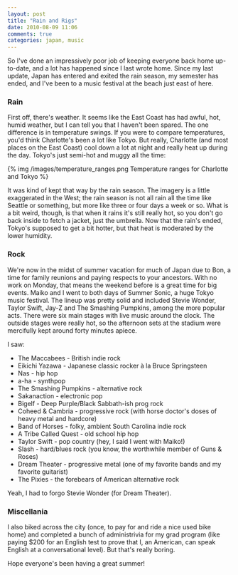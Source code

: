 ```yaml
---
layout: post
title: "Rain and Rigs"
date: 2010-08-09 11:06
comments: true
categories: japan, music
---
```


So I've done an impressively poor job of keeping everyone back home up-to-date,
and a lot has happened since I last wrote home. Since my last update, Japan has
entered and exited the rain season, my semester has ended, and I've been to a
music festival at the beach just east of here.

### Rain

First off, there's weather. It seems like the East Coast has had awful, hot,
humid weather, but I can tell you that I haven't been spared. The one difference
is in temperature swings. If you were to compare temperatures, you'd think
Charlotte's been a lot like Tokyo. But really, Charlotte (and most places on the
East Coast) cool down a lot at night and really heat up during the day. Tokyo's
just semi-hot and muggy all the time:

{% img /images/temperature_ranges.png Temperature ranges for Charlotte and Tokyo %}

It was kind of kept that way by the rain season. The imagery is a little
exaggerated in the West; the rain season is not all rain all the time like
Seattle or something, but more like three or four days a week or so. What is a
bit weird, though, is that when it rains it's still really hot, so you don't go
back inside to fetch a jacket, just the umbrella. Now that the rain's ended,
Tokyo's supposed to get a bit hotter, but that heat is moderated by the lower
humidity.

### Rock

We're now in the midst of summer vacation for much of Japan due to Bon, a time
for family reunions and paying respects to your ancestors. With no work on
Monday, that means the weekend before is a great time for big events. Maiko and
I went to both days of Summer Sonic, a huge Tokyo music festival. The lineup was
pretty solid and included Stevie Wonder, Taylor Swift, Jay-Z and The Smashing
Pumpkins, among the more popular acts. There were six main stages with live
music around the clock. The outside stages were really hot, so the afternoon
sets at the stadium were mercifully kept around forty minutes apiece.

I saw:

* The Maccabees - British indie rock
* Eikichi Yazawa - Japanese classic rocker à la Bruce Springsteen
* Nas - hip hop
* a-ha - synthpop
* The Smashing Pumpkins - alternative rock
* Sakanaction - electronic pop
* Bigelf - Deep Purple/Black Sabbath-ish prog rock
* Coheed & Cambria - progressive rock (with horse doctor's doses of heavy metal
  and hardcore)
* Band of Horses - folky, ambient South Carolina indie rock
* A Tribe Called Quest - old school hip hop
* Taylor Swift - pop country (hey, I said I went with Maiko!)
* Slash - hard/blues rock (you know, the worthwhile member of Guns & Roses)
* Dream Theater - progressive metal (one of my favorite bands and my favorite
  guitarist)
* The Pixies - the forebears of American alternative rock

Yeah, I had to forgo Stevie Wonder (for Dream Theater).

### Miscellania

I also biked across the city (once, to pay for and ride a nice used bike
home) and completed a bunch of administrivia for my grad program (like paying
$200 for an English test to prove that I, an American, can speak English at a
conversational level). But that's really boring.

Hope everyone's been having a great summer!
